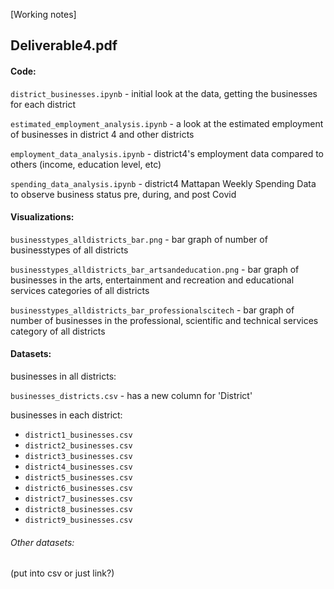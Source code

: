 [Working notes]

## Deliverable4.pdf ##

#### Code: ####

`district_businesses.ipynb` - initial look at the data, getting the businesses for each district

`estimated_employment_analysis.ipynb` - a look at the estimated employment of businesses in district 4 and other districts

`employment_data_analysis.ipynb` - district4's employment data compared to others (income, education level, etc)

`spending_data_analysis.ipynb` - district4 Mattapan Weekly Spending Data to observe business status pre, during, and post Covid

#### Visualizations: ####
`businesstypes_alldistricts_bar.png` - bar graph of number of businesstypes of all districts

`businesstypes_alldistricts_bar_artsandeducation.png` - bar graph of businesses in the arts, entertainment and recreation and educational services categories of all districts 

`businesstypes_alldistricts_bar_professionalscitech` - bar graph of number of businesses in the professional, scientific and technical services category of all districts 

#### Datasets: ####

businesses in all districts:

`businesses_districts.csv` - has a new column for 'District'

businesses in each district:
- `district1_businesses.csv`
- `district2_businesses.csv`
- `district3_businesses.csv`
- `district4_businesses.csv`
- `district5_businesses.csv`
- `district6_businesses.csv`
- `district7_businesses.csv`
- `district8_businesses.csv`
- `district9_businesses.csv`

###### Other datasets: ######
(put into csv or just link?)